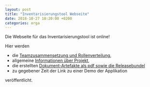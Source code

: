 ```yaml
---
layout: post
title: "Inventarisierungstool Webseite"
date: 2018-10-27 10:20:00 +0200
categories: orga
---
```


Die Webseite für das Inventarisierungstool ist online!

Hier werden

- die [Teamzusammensetzung und Rollenverteilung](/team),
- allgemeine [Informationen über Projekt](/about),
- die erstellten [Dokument-Artefakte als pdf sowie die Releasebundel](/artifacts)
- zu gegebener Zeit der Link zu einer Demo der Applikation

veröffentlicht.
